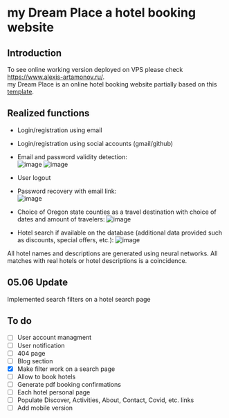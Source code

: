 # my Dream Place a hotel booking website
## Introduction

To see online working version deployed on VPS please check https://www.alexis-artamonov.ru/.  
my Dream Place is an online hotel booking website partially based on this <a href="https://www.figma.com/community/file/1219890698200192960/Traveler-And-Booking-UI-Kits">template</a>. 

## Realized functions

* Login/registration using email
* Login/registration using social accounts (gmail/github)
* Email and password validity detection:  
![image](https://github.com/Viva-Fidel/hotel-booking/assets/98227548/082115c6-babd-4eab-a361-b4fc3ee50cdc)
![image](https://github.com/Viva-Fidel/hotel-booking/assets/98227548/fb7b5e85-ce7d-43eb-9828-844e84148fa4)
* User logout
* Password recovery with email link:  
![image](https://github.com/Viva-Fidel/hotel-booking/assets/98227548/6b76e293-72bb-4e93-8c21-513377ee6ba4)

* Choice of Oregon state counties as a travel destination with choice of dates and amount of travelers:
![image](https://github.com/Viva-Fidel/hotel-booking/assets/98227548/57c42815-6f74-40e4-8781-e53f8dd03b81)
* Hotel search if available on the database (additional data provided such as discounts, special offers, etc.):
![image](https://github.com/Viva-Fidel/hotel-booking/assets/98227548/6055a996-1799-4224-9f40-d53519874450)

All hotel names and descriptions are generated using neural networks. All matches with real hotels or hotel descriptions is a coincidence.

## 05.06 Update
Implemented search filters on a hotel search page

## To do
- [ ] User account managment
- [ ] User notification
- [ ] 404 page
- [ ] Blog section
- [X] Make filter work on a search page
- [ ] Allow to book hotels
- [ ] Generate pdf booking confirmations
- [ ] Each hotel personal page
- [ ] Populate Discover, Activities, About, Contact, Covid, etc. links
- [ ] Add mobile version
